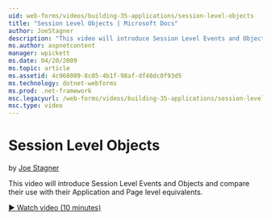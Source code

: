 ```yaml
---
uid: web-forms/videos/building-35-applications/session-level-objects
title: "Session Level Objects | Microsoft Docs"
author: JoeStagner
description: "This video will introduce Session Level Events and Objects and compare their use with their Application and Page level equivalents."
ms.author: aspnetcontent
manager: wpickett
ms.date: 04/20/2009
ms.topic: article
ms.assetid: 4c968009-8c05-4b1f-98af-df48dc0f93d5
ms.technology: dotnet-webforms
ms.prod: .net-framework
msc.legacyurl: /web-forms/videos/building-35-applications/session-level-objects
msc.type: video
---
```

Session Level Objects
====================
by [Joe Stagner](https://github.com/JoeStagner)

This video will introduce Session Level Events and Objects and compare their use with their Application and Page level equivalents.

[&#9654; Watch video (10 minutes)](https://channel9.msdn.com/Blogs/ASP-NET-Site-Videos/session-level-objects)